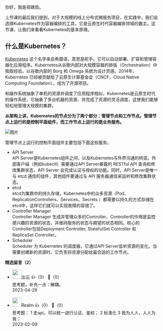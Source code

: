 你好，我是郑建勋。

上节课的最后我们提到，对于大规模的线上分布式微服务项目，在实践中，我们会选择Kubernetes作为容器编排的工具，它是云原生时代容器编排领域的霸主。这节课，让我们来看看Kubernetes的基本原理。

## 什么是Kubernetes？

[Kubernetes](https://kubernetes.io/) 这个名字来自希腊语，意思是舵手。它可以自动部署、扩容和管理容器化应用程序。Kubernetes从谷歌内部对大规模容器的排版（Orchestration）中吸取经验，以谷歌内部的 Borg 和 Omega 系统为设计灵感。2014年，Kubernetes 已经被贡献给了云原生计算基金会（CNCF，Cloud Native Computing Foundation），成为了开源项目。

和操作系统抽象了单机的资源并调度了应用程序相似，Kubernetes是云原生时代的操作系统，它抽象了多台机器的资源，并完成了资源的灵活调度，这使我们能够轻松地管理大规模的集群。

**从架构上讲，Kubernetes的节点分为了两个部分：管理节点和工作节点。管理节点上运行的是控制平面组件，而工作节点上运行的是业务服务。**

![图片](https://static001.geekbang.org/resource/image/a8/fa/a8c5f3c1090fc6bd4f805273405902fa.jpg?wh=1920x1442)

管理节点上运行的控制平面组件主要包括下面这些服务。

- API Server  
  API Server是Kubernetes组件之间，以及Kubernetes与外界沟通的桥梁。外部客户端（例如kubectl）需要通过API Server暴露的 RESTful API 查询和修改集群状态，API Server 会完成认证与授权的功能。同时，API Server是唯一与 etcd 通信的组件，其他组件要通过与 API 服务器通信来监听和修改集群状态。
- etcd  
  etcd为集群中的持久存储，Kubernetes中的众多资源（Pod、ReplicationControllers、Services、Secrets ）都需要以持久的方式存储在etcd中，这样它们就可以实现故障的容错了。
- Controller Manager  
  Controller Manager 生成并管理众多的Controller。Controller的作用是监控感兴趣的资源的状态，并维持服务的状态与期望的状态相同。核心的Controller包括Deployment Controller, StatefulSet Controller 和 ReplicaSet Controller。
- Scheduler  
  Scheduler 为 Kubernetes 的调度器，它通过API Server监听资源的变化。当需要创建新的资源时，它负责将资源分配给最合适的工作节点。
<div><strong>精选留言（2）</strong></div><ul>
<li><img src="https://static001.geekbang.org/account/avatar/00/16/8c/7d/cae6b979.jpg" width="30px"><span>出云</span> 👍（0） 💬（0）<div>思考题，补充一点：解耦。</div>2023-04-29</li><br/><li><img src="https://static001.geekbang.org/account/avatar/00/10/7f/d3/b5896293.jpg" width="30px"><span>Realm</span> 👍（0） 💬（0）<div>思考题：
1 走api，可以统一进行认证、鉴权；
2 标准化
3 我为人人，人人为我；</div>2023-02-09</li><br/>
</ul>